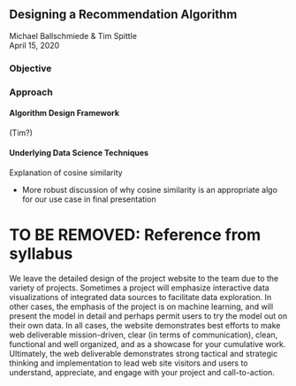 ## Designing a Recommendation Algorithm
Michael Ballschmiede & Tim Spittle\
April 15, 2020

### Objective

### Approach

#### Algorithm Design Framework
(Tim?)

#### Underlying Data Science Techniques
Explanation of cosine similarity
- More robust discussion of why cosine similarity is an appropriate algo for our use case in final presentation


# TO BE REMOVED: Reference from syllabus
We leave the detailed design of the project website to the team
due to the variety of projects. Sometimes a project will emphasize
interactive data visualizations of integrated data sources to
facilitate data exploration. In other cases, the emphasis of the
project is on machine learning, and will present the model in detail
and perhaps permit users to try the model out on their own data.
In all cases, the website demonstrates best efforts to make web
deliverable mission-driven, clear (in terms of communication),
clean, functional and well organized, and as a showcase for your
cumulative work. Ultimately, the web deliverable demonstrates
strong tactical and strategic thinking and implementation to lead
web site visitors and users to understand, appreciate, and engage
with your project and call-to-action.
